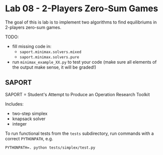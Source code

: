# Lab 08 - 2-Players Zero-Sum Games

The goal of this is lab is to implement two algorithms to find equilibriums in 2-players zero-sum games. 

TODO:
* fill missing code in: 
  * `saport.minimax.solvers.mixed`
  * `saport.minimax.solvers.pure`
* run `minimax_example_XX.py` to test your code (make sure all elements of the output make sense, it will be graded!)

## SAPORT

SAPORT = Student's Attempt to Produce an Operation Research Toolkit

Includes:

* two-step simplex
* knapsack solver
* integer

To run functional tests from the `tests` subdirectory, run commands with a correct `PYTHONPATH`, e.g.

`PYTHONPATH=. python tests/simplex/test.py`